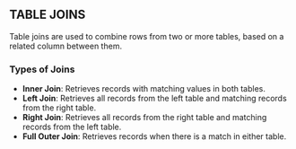 ## TABLE JOINS

Table joins are used to combine rows from two or more tables, based on a related column between them.

### Types of Joins

- **Inner Join**: Retrieves records with matching values in both tables.
- **Left Join**: Retrieves all records from the left table and matching records from the right table.
- **Right Join**: Retrieves all records from the right table and matching records from the left table.
- **Full Outer Join**: Retrieves records when there is a match in either table.